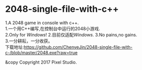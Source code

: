 # 2048-single-file-with-c++
1.A 2048 game in console with c++.
<br>
1.一个用C++编写,在控制台中运行的2048小游戏.
<br>
2.Only for *Windows*!
2.目前仅适配*Windows*.
3.No pains,no gains.
<br>
3.一分耕耘，一分收获。
<br>
下载地址:https://github.com/ChenyeJin/2048-single-file-with-c-/blob/master/2048.exe?raw=true
<br>
<script>alert("Only for Windows!");alert("仅适配Windows.");</script>
&copy Copyright 2017 Pixel Studio.
